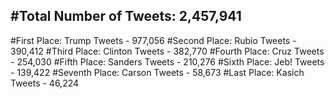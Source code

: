 #Total Number of Tweets: 2,457,941 
---
#First Place: Trump Tweets - 977,056
#Second Place: Rubio Tweets - 390,412
#Third Place: Clinton Tweets - 382,770
#Fourth Place: Cruz Tweets - 254,030
#Fifth Place: Sanders Tweets - 210,276
#Sixth Place: Jeb! Tweets - 139,422
#Seventh Place: Carson Tweets - 58,673
#Last Place: Kasich Tweets - 46,224
